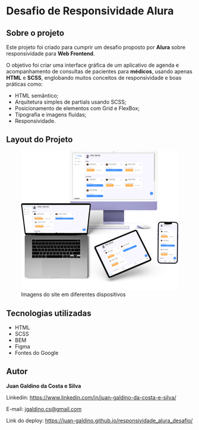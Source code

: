 # Desafio de Responsividade Alura

## Sobre o projeto

Este projeto foi criado para cumprir um desafio proposto por **Alura** sobre responsividade para **Web Frontend**.

O objetivo foi criar uma interface gráfica de um aplicativo de agenda e acompanhamento de consultas de pacientes para **médicos**, usando apenas **HTML** e **SCSS**, englobando muitos conceitos de responsividade e boas práticas como:

- HTML semântico;
- Arquitetura simples de partials usando SCSS;
- Posicionamento de elementos com Grid e FlexBox;
- Tipografia e imagens fluidas;
- Responsividade.

## Layout do Projeto

<figure>
  <img width="600" src="images/all-responsive-mockups.png" alt="Imagens do site em diferentes dispositivos"/>
  <figcaption>Imagens do site em diferentes dispositivos</figcaption>
</figure>

## Tecnologias utilizadas

- HTML
- SCSS
- BEM
- Figma
- Fontes do Google

## Autor

**Juan Galdino da Costa e Silva**

Linkedin: <https://www.linkedin.com/in/juan-galdino-da-costa-e-silva/>

E-mail: <jgaldino.cs@gmail.com>

Link do deploy: <https://juan-galdino.github.io/responsividade_alura_desafio/>
